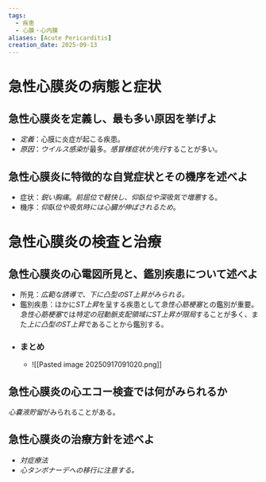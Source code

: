 ```yaml
---
tags:
  - 疾患
  - 心膜・心内膜
aliases: [Acute Pericarditis]
creation_date: 2025-09-13
---
```

# 急性心膜炎の病態と症状
## 急性心膜炎を定義し、最も多い原因を挙げよ
- *定義*：心膜に炎症が起こる疾患。
- *原因*：*ウイルス感染*が最多。*感冒様症状が先行*することが多い。

## 急性心膜炎に特徴的な自覚症状とその機序を述べよ
- 症状：*鋭い胸痛*。*前屈位で軽快し、仰臥位や深吸気で増悪*する。
- 機序：*仰臥位や吸気時には心臓が伸ばされるため*。

# 急性心膜炎の検査と治療
## 急性心膜炎の心電図所見と、鑑別疾患について述べよ
- 所見：*広範な誘導で、下に凸型のST上昇がみられる。*
- 鑑別疾患：ほかに*ST上昇*を呈する疾患として*急性心筋梗塞*との鑑別が重要。*急性心筋梗塞*では*特定の冠動脈支配領域にST上昇が限局*することが多く、また*上に凸型のST上昇*であることから鑑別する。
- ### まとめ
	- ![[Pasted image 20250917091020.png]]

## 急性心膜炎の心エコー検査では何がみられるか
*心嚢液貯留*がみられることがある。

## 急性心膜炎の治療方針を述べよ
- *対症療法*
- *心タンポナーデへの移行に注意する。*